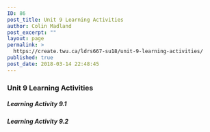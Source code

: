 ```yaml
---
ID: 86
post_title: Unit 9 Learning Activities
author: Colin Madland
post_excerpt: ""
layout: page
permalink: >
  https://create.twu.ca/ldrs667-su18/unit-9-learning-activities/
published: true
post_date: 2018-03-14 22:48:45
---
```

### Unit 9 Learning Activities

##### Learning Activity 9.1

##### Learning Activity 9.2